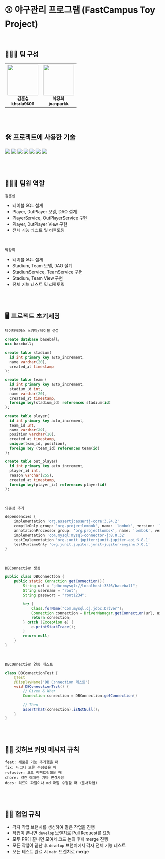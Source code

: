 # ⚾️ 야구관리 프로그램 (FastCampus Toy Project)

<br>

## 🧑🏻‍💻 팀 구성
<table>
   <tr>
      <td align="center">
        <a href="https://github.com/khsrla9806">
          <img src="https://avatars.githubusercontent.com/u/70641477?v=4" width="100px;" alt=""/><br>
          <sub><b>김훈섭</b></sub><br>
          <sub><b>khsrla9806</b></sub>
        </a>
      </td>
      <td align="center">
        <a href="https://github.com/jeanparkk">
          <img src="https://avatars.githubusercontent.com/u/119830820?v=4" width="100px;" alt=""/><br>
          <sub><b>박장희</b></sub><br>
          <sub><b>jeanparkk</b></sub>
        </a>
      </td>
   </tr>
</table>

<br><br>

## 🛠️ 프로젝트에 사용한 기술
<img src="https://img.shields.io/badge/Java 11-FF160B?style=flat-square&logo=java&logoColor=white"> <img src="https://img.shields.io/badge/JDBC-A9225C?style=flat-square&logo=java&logoColor=white"> <img src="https://img.shields.io/badge/Gradle-02303A?style=flat-square&logo=gradle&logoColor=white"> <img src="https://img.shields.io/badge/MySQL-4479A1?style=flat-square&logo=mysql&logoColor=white"> <img src="https://img.shields.io/badge/IntelliJ IDEA-000000?style=flat-square&logo=IntelliJ IDEA&logoColor=white"> <img src="https://img.shields.io/badge/github-181717?style=flat-square&logo=github&logoColor=white"> <img src="https://img.shields.io/badge/notion-000000?style=flat-square&logo=notion&logoColor=white">

<br><br>

## 🙋🏻‍♂️ 팀원 역할
`김훈섭`
- 테이블 SQL 설계
- Player, OutPlayer 모델, DAO 설계
- PlayerService, OutPlayerService 구현
- Player, OutPlayer View 구현
- 전체 기능 테스트 및 리펙토링

<br>

`박장희`
- 테이블 SQL 설계
- Stadium, Team 모델, DAO 설계
- StadiumService, TeamService 구현
- Stadium, Team View 구현
- 전체 기능 테스트 및 리펙토링

<br><br>

## 🖥️ 프로젝트 초기세팅
`데이터베이스 스키마/테이블 생성`
``` sql
create database baseball;
use baseball;

create table stadium(
  id int primary key auto_increment,
  name varchar(20),
  created_at timestamp
);

create table team (
  id int primary key auto_increment,
  stadium_id int,
  name varchar(20),
  created_at timestamp,
  foreign key(stadium_id) references stadium(id)
);

create table player(
  id int primary key auto_increment,
  team_id int,
  name varchar(20),
  position varchar(10),
  created_at timestamp,
  unique(team_id, position),
  foreign key (team_id) references team(id)
);

create table out_player(
  id int primary key auto_increment,
  player_id int,
  reason varchar(255),
  created_at timestamp,
  foreign key(player_id) references player(id)
);
```

<br>

`의존성 추가`
``` groovy
dependencies {
    implementation 'org.assertj:assertj-core:3.24.2'
    compileOnly group: 'org.projectlombok', name: 'lombok', version: '1.18.28'
    annotationProcessor group: 'org.projectlombok', name: 'lombok', version: '1.18.28'
    implementation 'com.mysql:mysql-connector-j:8.0.32'
    testImplementation 'org.junit.jupiter:junit-jupiter-api:5.8.1'
    testRuntimeOnly 'org.junit.jupiter:junit-jupiter-engine:5.8.1'
}
```

<br>

`DBConnection 생성`
``` java
public class DBConnection {
    public static Connection getConnection(){
        String url = "jdbc:mysql://localhost:3306/baseball";
        String username = "root";
        String password = "root1234";

        try {
            Class.forName("com.mysql.cj.jdbc.Driver");
            Connection connection = DriverManager.getConnection(url, username, password);
            return connection;
        } catch (Exception e) {
            e.printStackTrace();
        }
        return null;
    }
}
```

<br>

`DBCOnnection 연동 테스트`
``` java
class DBConnectionTest {
    @Test
    @DisplayName("DB Connection 테스트")
    void DBConnectionTest() {
        // Given & When
        Connection connection = DBConnection.getConnection();

        // Then
        assertThat(connection).isNotNull();
    }
}
```

<br><br>

## ✋🏻 깃허브 커밋 메시지 규칙
```
feat: 새로운 기능 추가했을 때
fix: 버그나 오류 수정했을 때
refactor: 코드 리팩토링했을 때
chore: 약간 애매한 기타 변경사항
docs: 리드미 파일이나 md 파일 수정할 때 (문서작업)
```

<br><br>

## 🙌🏻 협업 규칙
- 각자 작업 브랜치를 생성하여 맡은 작업을 진행
- 작업이 끝나면 `develop` 브랜치로 Pull Request를 요청
- 모두 PR이 끝나면 모여서 코드 논의 후에 merge 진행
- 모든 작업이 끝난 후 `develop` 브랜치에서 각자 전체 기능 테스트
- 모든 테스트 완료 시 `main` 브랜치로 merge
